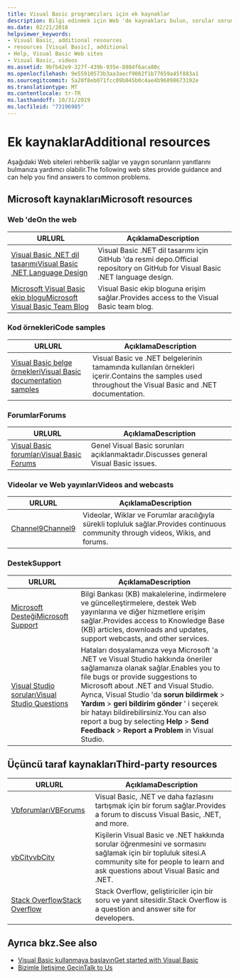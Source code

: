 ```yaml
---
title: Visual Basic programcıları için ek kaynaklar
description: Bilgi edinmek için Web 'de kaynakları bulun, sorular sorun ve Visual Basic hakkında daha fazla bilgi bulabilirsiniz.
ms.date: 02/21/2018
helpviewer_keywords:
- Visual Basic, additional resources
- resources [Visual Basic], additional
- Help, Visual Basic Web sites
- Visual Basic, videos
ms.assetid: 9bfb42e9-327f-439b-935e-8884f6aca80c
ms.openlocfilehash: 9e55910573b3aa3aecf9082f1b77659a45f883a1
ms.sourcegitcommit: 5a28f8eb071fcc09b045b0c4ae4b96898673192e
ms.translationtype: MT
ms.contentlocale: tr-TR
ms.lasthandoff: 10/31/2019
ms.locfileid: "73196985"
---
```

# <a name="additional-resources"></a><span data-ttu-id="3687c-103">Ek kaynaklar</span><span class="sxs-lookup"><span data-stu-id="3687c-103">Additional resources</span></span>

<span data-ttu-id="3687c-104">Aşağıdaki Web siteleri rehberlik sağlar ve yaygın sorunların yanıtlarını bulmanıza yardımcı olabilir.</span><span class="sxs-lookup"><span data-stu-id="3687c-104">The following web sites provide guidance and can help you find answers to common problems.</span></span>

## <a name="microsoft-resources"></a><span data-ttu-id="3687c-105">Microsoft kaynakları</span><span class="sxs-lookup"><span data-stu-id="3687c-105">Microsoft resources</span></span>

### <a name="on-the-web"></a><span data-ttu-id="3687c-106">Web 'de</span><span class="sxs-lookup"><span data-stu-id="3687c-106">On the web</span></span>

|<span data-ttu-id="3687c-107">URL</span><span class="sxs-lookup"><span data-stu-id="3687c-107">URL</span></span>|<span data-ttu-id="3687c-108">Açıklama</span><span class="sxs-lookup"><span data-stu-id="3687c-108">Description</span></span>|
|----------|----------------|
|[<span data-ttu-id="3687c-109">Visual Basic .NET dil tasarımı</span><span class="sxs-lookup"><span data-stu-id="3687c-109">Visual Basic .NET Language Design</span></span>](https://github.com/dotnet/vblang)|<span data-ttu-id="3687c-110">Visual Basic .NET dil tasarımı için GitHub 'da resmi depo.</span><span class="sxs-lookup"><span data-stu-id="3687c-110">Official repository on GitHub for Visual Basic .NET language design.</span></span>|
|[<span data-ttu-id="3687c-111">Microsoft Visual Basic ekip blogu</span><span class="sxs-lookup"><span data-stu-id="3687c-111">Microsoft Visual Basic Team Blog</span></span>](https://devblogs.microsoft.com/vbteam/)|<span data-ttu-id="3687c-112">Visual Basic ekip bloguna erişim sağlar.</span><span class="sxs-lookup"><span data-stu-id="3687c-112">Provides access to the Visual Basic team blog.</span></span>|

### <a name="code-samples"></a><span data-ttu-id="3687c-113">Kod örnekleri</span><span class="sxs-lookup"><span data-stu-id="3687c-113">Code samples</span></span>

|<span data-ttu-id="3687c-114">URL</span><span class="sxs-lookup"><span data-stu-id="3687c-114">URL</span></span>|<span data-ttu-id="3687c-115">Açıklama</span><span class="sxs-lookup"><span data-stu-id="3687c-115">Description</span></span>|
|----------|----------------|
|[<span data-ttu-id="3687c-116">Visual Basic belge örnekleri</span><span class="sxs-lookup"><span data-stu-id="3687c-116">Visual Basic documentation samples</span></span>](https://github.com/dotnet/samples/tree/master/snippets/visualbasic)|<span data-ttu-id="3687c-117">Visual Basic ve .NET belgelerinin tamamında kullanılan örnekleri içerir.</span><span class="sxs-lookup"><span data-stu-id="3687c-117">Contains the samples used throughout the Visual Basic and .NET documentation.</span></span>|

### <a name="forums"></a><span data-ttu-id="3687c-118">Forumlar</span><span class="sxs-lookup"><span data-stu-id="3687c-118">Forums</span></span>

|<span data-ttu-id="3687c-119">URL</span><span class="sxs-lookup"><span data-stu-id="3687c-119">URL</span></span>|<span data-ttu-id="3687c-120">Açıklama</span><span class="sxs-lookup"><span data-stu-id="3687c-120">Description</span></span>|
|----------|----------------|
|[<span data-ttu-id="3687c-121">Visual Basic forumları</span><span class="sxs-lookup"><span data-stu-id="3687c-121">Visual Basic Forums</span></span>](https://social.msdn.microsoft.com/Forums/vstudio/home?forum=vbgeneral)|<span data-ttu-id="3687c-122">Genel Visual Basic sorunları açıklanmaktadır.</span><span class="sxs-lookup"><span data-stu-id="3687c-122">Discusses general Visual Basic issues.</span></span>|

### <a name="videos-and-webcasts"></a><span data-ttu-id="3687c-123">Videolar ve Web yayınları</span><span class="sxs-lookup"><span data-stu-id="3687c-123">Videos and webcasts</span></span>

|<span data-ttu-id="3687c-124">URL</span><span class="sxs-lookup"><span data-stu-id="3687c-124">URL</span></span>|<span data-ttu-id="3687c-125">Açıklama</span><span class="sxs-lookup"><span data-stu-id="3687c-125">Description</span></span>|
|----------|----------------|
|[<span data-ttu-id="3687c-126">Channel9</span><span class="sxs-lookup"><span data-stu-id="3687c-126">Channel9</span></span>](https://channel9.msdn.com/)|<span data-ttu-id="3687c-127">Videolar, Wiklar ve Forumlar aracılığıyla sürekli topluluk sağlar.</span><span class="sxs-lookup"><span data-stu-id="3687c-127">Provides continuous community through videos, Wikis, and forums.</span></span>|

### <a name="support"></a><span data-ttu-id="3687c-128">Destek</span><span class="sxs-lookup"><span data-stu-id="3687c-128">Support</span></span>

|<span data-ttu-id="3687c-129">URL</span><span class="sxs-lookup"><span data-stu-id="3687c-129">URL</span></span>|<span data-ttu-id="3687c-130">Açıklama</span><span class="sxs-lookup"><span data-stu-id="3687c-130">Description</span></span>|
|----------|----------------|
|[<span data-ttu-id="3687c-131">Microsoft Desteği</span><span class="sxs-lookup"><span data-stu-id="3687c-131">Microsoft Support</span></span>](https://support.microsoft.com)|<span data-ttu-id="3687c-132">Bilgi Bankası (KB) makalelerine, indirmelere ve güncelleştirmelere, destek Web yayınlarına ve diğer hizmetlere erişim sağlar.</span><span class="sxs-lookup"><span data-stu-id="3687c-132">Provides access to Knowledge Base (KB) articles, downloads and updates, support webcasts, and other services.</span></span>|
|[<span data-ttu-id="3687c-133">Visual Studio soruları</span><span class="sxs-lookup"><span data-stu-id="3687c-133">Visual Studio Questions</span></span>](https://developercommunity.visualstudio.com)|<span data-ttu-id="3687c-134">Hataları dosyalamanıza veya Microsoft 'a .NET ve Visual Studio hakkında öneriler sağlamanıza olanak sağlar.</span><span class="sxs-lookup"><span data-stu-id="3687c-134">Enables you to file bugs or provide suggestions to Microsoft about .NET and Visual Studio.</span></span> <span data-ttu-id="3687c-135">Ayrıca, Visual Studio 'da **sorun bildirmek** > **Yardım** > **geri bildirim gönder** ' i seçerek bir hatayı bildirebilirsiniz.</span><span class="sxs-lookup"><span data-stu-id="3687c-135">You can also report a bug by selecting **Help** > **Send Feedback** > **Report a Problem** in Visual Studio.</span></span>|

## <a name="third-party-resources"></a><span data-ttu-id="3687c-136">Üçüncü taraf kaynakları</span><span class="sxs-lookup"><span data-stu-id="3687c-136">Third-party resources</span></span>

|<span data-ttu-id="3687c-137">URL</span><span class="sxs-lookup"><span data-stu-id="3687c-137">URL</span></span>|<span data-ttu-id="3687c-138">Açıklama</span><span class="sxs-lookup"><span data-stu-id="3687c-138">Description</span></span>|
|----------|----------------|
|[<span data-ttu-id="3687c-139">Vbforumları</span><span class="sxs-lookup"><span data-stu-id="3687c-139">VBForums</span></span>](http://www.vbforums.com/)|<span data-ttu-id="3687c-140">Visual Basic, .NET ve daha fazlasını tartışmak için bir forum sağlar.</span><span class="sxs-lookup"><span data-stu-id="3687c-140">Provides a forum to discuss Visual Basic, .NET, and more.</span></span>|
|[<span data-ttu-id="3687c-141">vbCity</span><span class="sxs-lookup"><span data-stu-id="3687c-141">vbCity</span></span>](http://vbcity.com/)|<span data-ttu-id="3687c-142">Kişilerin Visual Basic ve .NET hakkında sorular öğrenmesini ve sormasını sağlamak için bir topluluk sitesi.</span><span class="sxs-lookup"><span data-stu-id="3687c-142">A community site for people to learn and ask questions about Visual Basic and .NET.</span></span>|
|[<span data-ttu-id="3687c-143">Stack Overflow</span><span class="sxs-lookup"><span data-stu-id="3687c-143">Stack Overflow</span></span>](https://stackoverflow.com/questions/tagged/vb.net)|<span data-ttu-id="3687c-144">Stack Overflow, geliştiriciler için bir soru ve yanıt sitesidir.</span><span class="sxs-lookup"><span data-stu-id="3687c-144">Stack Overflow is a question and answer site for developers.</span></span>|

## <a name="see-also"></a><span data-ttu-id="3687c-145">Ayrıca bkz.</span><span class="sxs-lookup"><span data-stu-id="3687c-145">See also</span></span>

- [<span data-ttu-id="3687c-146">Visual Basic kullanmaya başlayın</span><span class="sxs-lookup"><span data-stu-id="3687c-146">Get started with Visual Basic</span></span>](../../visual-basic/getting-started/index.md)
- [<span data-ttu-id="3687c-147">Bizimle İletişime Geçin</span><span class="sxs-lookup"><span data-stu-id="3687c-147">Talk to Us</span></span>](/visualstudio/ide/feedback-options)
